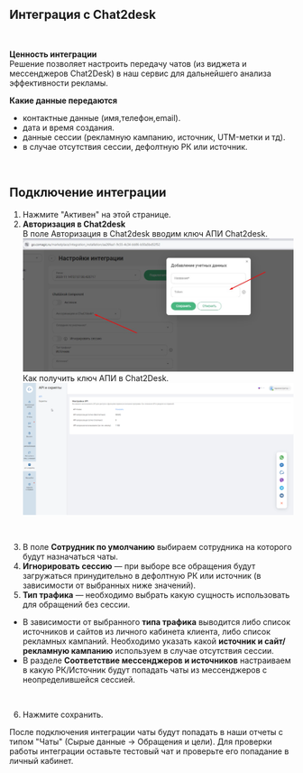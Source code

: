 ## Интеграция с Сhat2desk
<br>

**Ценность интеграции**  
Решение позволяет настроить передачу чатов (из виджета и мессенджеров Chat2Desk) в наш сервис для дальнейшего анализа эффективности рекламы.
<br>


**Какие данные передаются**  
- контактные данные (имя,телефон,email).  
- дата и время создания.  
- данные сессии (рекламную кампанию, источник, UTM-метки и тд).  
- в случае отсутствия сессии, дефолтную РК или источник.  
<br>


## Подключение интеграции  <br />
1. Нажмите "Активен" на этой странице.
2. **Авторизация в Chat2desk** <br />
В поле Авторизация в Chat2desk вводим ключ АПИ Chat2desk.  
![image](chat2desk_auth.jpg)
Как получить ключ АПИ в Chat2Desk.  
![image](c2d_api.gif)
<br />

3. В поле **Сотрудник по умолчанию** выбираем сотрудника на которого будут назначаться чаты.
4. **Игнорировать сессию** — при выборе все обращения будут загружаться принудительно в дефолтную РК или источник (в зависимости от выбранных ниже значений).
5. **Тип трафика** — необходимо выбрать какую сущность использовать для обращений без сессии. <br />  
- В зависимости от выбранного **типа трафика** выводится либо список источников и сайтов  из личного кабинета клиента, либо список рекламных кампаний. Необходимо указать какой **источник и сайт/рекламную кампанию** используем в случае отсутствия сессии. <br /> 
- В разделе **Соответствие мессенджеров и источников** настраиваем в какую РК/Источник будут попадать чаты из мессенджеров с неопределившейся сессией. <br /> 
<br />

6. Нажмите сохранить. <br />

После подключения интеграции чаты будут попадать в наши отчеты с типом "Чаты" (Сырые данные -> Обращения и цели).
Для проверки работы интеграции оставьте тестовый чат и проверьте его попадание в личный кабинет. 
